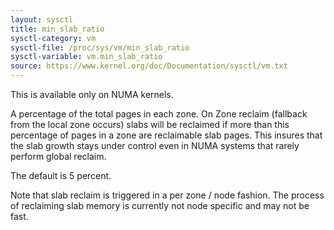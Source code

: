 ```yaml
---
layout: sysctl
title: min_slab_ratio
sysctl-category: vm
sysctl-file: /proc/sys/vm/min_slab_ratio
sysctl-variable: vm.min_slab_ratio
source: https://www.kernel.org/doc/Documentation/sysctl/vm.txt
---
```


This is available only on NUMA kernels.

A percentage of the total pages in each zone.  On Zone reclaim
(fallback from the local zone occurs) slabs will be reclaimed if more
than this percentage of pages in a zone are reclaimable slab pages.
This insures that the slab growth stays under control even in NUMA
systems that rarely perform global reclaim.

The default is 5 percent.

Note that slab reclaim is triggered in a per zone / node fashion.
The process of reclaiming slab memory is currently not node specific
and may not be fast.

